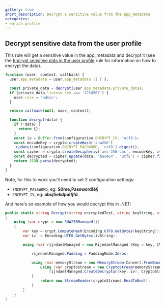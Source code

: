 ```yaml
---
gallery: true
short_description: Decrypt a sensitive value from the app_metadata
categories:
- enrich profile
---
```

## Decrypt sensitive data from the user profile

This rule will get a sensitive value in the app_metadata and decrypt it (see the [Encrypt sensitive data in the user profile](https://auth0.com/rules/encrypt-sensitive-data) rule for information on how to encrypt the data).

```js
function (user, context, callback) {
  user.app_metadata = user.app_metadata || { };

  const private_data = decrypt(user.app_metadata.private_data);
  if (private_data.license_key === '1234567') {
    user.role = 'admin';
  }

  return callback(null, user, context);

  function decrypt(data) {
    if (!data) {
      return {};
    }
    const iv = Buffer.from(configuration.ENCRYPT_IV, 'utf8');
    const encodeKey = crypto.createHash('sha256')
    .update(configuration.ENCRYPT_PASSWORD, 'utf8').digest();
    const cipher = crypto.createDecipheriv('aes-256-cbc', encodeKey, iv);
    const decrypted = cipher.update(data, 'base64', 'utf8') + cipher.final('utf8');
    return JSON.parse(decrypted);
  }
}
```

Note, for this to work you'll need to set 2 configuration settings:

- `ENCRYPT_PASSWORD`, eg: **S0me,Password!è§**
- `ENCRYPT_IV`, eg: **abcjfiekdpaifjfd**

And here's an example of how you would decrypt this in .NET:

```cs
public static string Decrypt(string encryptedText, string keyString, string ivString)
{
	using (var crypt = new SHA256Managed())
	{
		var key = crypt.ComputeHash(Encoding.UTF8.GetBytes(keyString));
		var iv  = Encoding.UTF8.GetBytes(ivString);

		using (var rijndaelManaged = new RijndaelManaged {Key = key, IV = iv, Mode = CipherMode.CBC}){

			rijndaelManaged.Padding = PaddingMode.Zeros;

			using (var memoryStream = new MemoryStream(Convert.FromBase64String(encryptedText)))
				using (var cryptoStream = new CryptoStream(memoryStream,
					rijndaelManaged.CreateDecryptor(key, iv), CryptoStreamMode.Read))
			{
				return new StreamReader(cryptoStream).ReadToEnd();
			}
		}
	}
}
```
